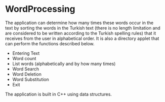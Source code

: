 # WordProcessing
The application can determine how many times these words occur in the text by sorting the words in the Turkish text (there is no length limitation and are considered to be written according to the Turkish spelling rules) that it receives from the user in alphabetical order. It is also a directory applet that can perform the functions described below.

* Entering Text
* Word count
* List words (alphabetically and by how many times)
* Word Search
* Word Deletion
* Word Substitution
* Exit

The application is built in C++ using data structures.
